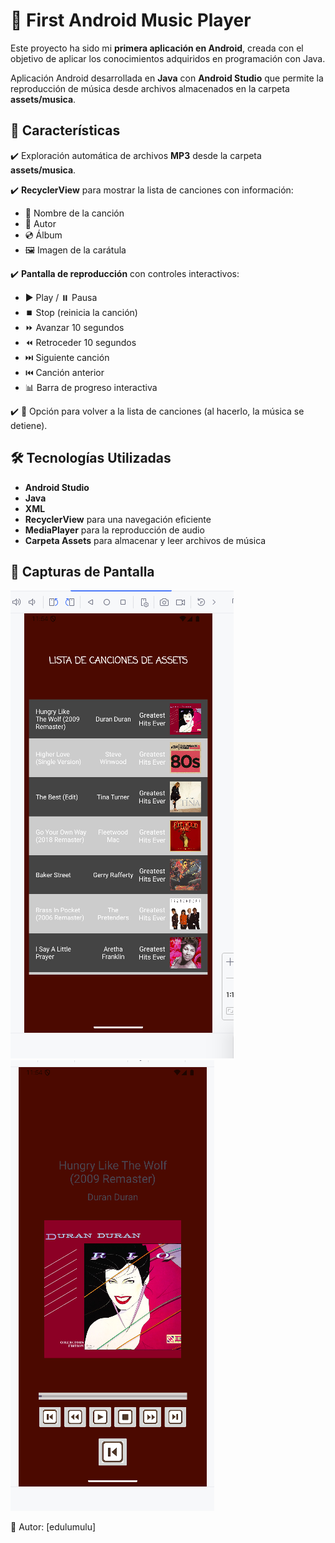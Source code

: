 # 🎵 First Android Music Player  

Este proyecto ha sido mi **primera aplicación en Android**, creada con el objetivo de aplicar los conocimientos adquiridos en programación con Java.  

Aplicación Android desarrollada en **Java** con **Android Studio** que permite la reproducción de música desde archivos almacenados en la carpeta **assets/musica**.  

## 📌 Características  

✔️ Exploración automática de archivos **MP3** desde la carpeta **assets/musica**.  

✔️ **RecyclerView** para mostrar la lista de canciones con información:  
   - 🎵 Nombre de la canción  
   - 🎤 Autor  
   - 💿 Álbum  
   - 🖼️ Imagen de la carátula

✔️ **Pantalla de reproducción** con controles interactivos:  
   - ▶️ Play / ⏸️ Pausa  
   - ⏹️ Stop (reinicia la canción)  
   - ⏩ Avanzar 10 segundos  
   - ⏪ Retroceder 10 segundos  
   - ⏭️ Siguiente canción  
   - ⏮️ Canción anterior  
   - 📊 Barra de progreso interactiva

✔️ 📲 Opción para volver a la lista de canciones (al hacerlo, la música se detiene).  

## 🛠 Tecnologías Utilizadas  

- **Android Studio** 
- **Java**
- **XML**
- **RecyclerView** para una navegación eficiente  
- **MediaPlayer** para la reproducción de audio  
- **Carpeta Assets** para almacenar y leer archivos de música  

## 📸 Capturas de Pantalla  

![Pantalla de lista de canciones](Screenshots/1.png)
![Pantalla de reproducción](Screenshots/2.png)


📌 Autor: [edulumulu]

